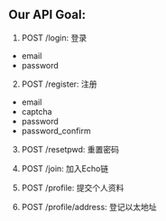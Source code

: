 ## Our API Goal:
1. POST /login: 登录
  - email
  - password
  
2. POST /register: 注册
  - email
  - captcha
  - password
  - password_confirm
  
3. POST /resetpwd: 重置密码

4. POST /join: 加入Echo链

5. POST /profile: 提交个人资料

6. POST /profile/address: 登记以太地址